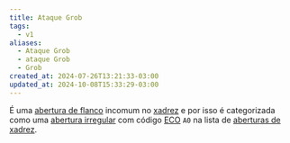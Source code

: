```yaml
---
title: Ataque Grob
tags:
  - v1
aliases:
  - Ataque Grob
  - ataque Grob
  - Grob
created_at: 2024-07-26T13:21:33-03:00
updated_at: 2024-10-08T15:33:29-03:00
---
```


É uma [abertura de flanco](Xadrez_Aberturas_de_flanco.md) incomum no [xadrez](../../08/06/Xadrez.md) e por isso é categorizada como uma [abertura irregular](Xadrez_Aberturas_irregulares.md) com código [ECO](../../../../sementes/2024/07/07/Encyclopaedia_of_Chess_Openings.md) `A0` na lista de [aberturas de xadrez](Xadrez_Aberturas.md).